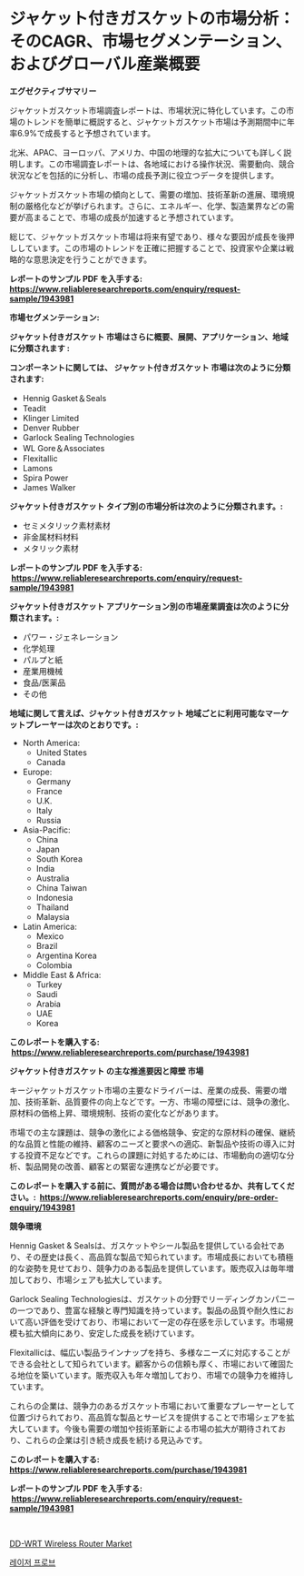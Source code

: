 <p><h1>ジャケット付きガスケットの市場分析：そのCAGR、市場セグメンテーション、およびグローバル産業概要</h1></p><p><strong>エグゼクティブサマリー</strong></p>
<p><p>ジャケットガスケット市場調査レポートは、市場状況に特化しています。この市場のトレンドを簡単に概説すると、ジャケットガスケット市場は予測期間中に年率6.9%で成長すると予想されています。</p><p>北米、APAC、ヨーロッパ、アメリカ、中国の地理的な拡大についても詳しく説明します。この市場調査レポートは、各地域における操作状況、需要動向、競合状況などを包括的に分析し、市場の成長予測に役立つデータを提供します。</p><p>ジャケットガスケット市場の傾向として、需要の増加、技術革新の進展、環境規制の厳格化などが挙げられます。さらに、エネルギー、化学、製造業界などの需要が高まることで、市場の成長が加速すると予想されています。</p><p>総じて、ジャケットガスケット市場は将来有望であり、様々な要因が成長を後押ししています。この市場のトレンドを正確に把握することで、投資家や企業は戦略的な意思決定を行うことができます。</p></p>
<p><strong>レポートのサンプル PDF を入手する: <a href="https://www.reliableresearchreports.com/enquiry/request-sample/1943981">https://www.reliableresearchreports.com/enquiry/request-sample/1943981</a></strong></p>
<p><strong>市場セグメンテーション:</strong></p>
<p><strong> ジャケット付きガスケット 市場はさらに概要、展開、アプリケーション、地域に分類されます :</strong></p>
<p><strong>コンポーネントに関しては、 ジャケット付きガスケット 市場は次のように分類されます: &nbsp;</strong></p>
<p><ul><li>Hennig Gasket＆Seals</li><li>Teadit</li><li>Klinger Limited</li><li>Denver Rubber</li><li>Garlock Sealing Technologies</li><li>WL Gore＆Associates</li><li>Flexitallic</li><li>Lamons</li><li>Spira Power</li><li>James Walker</li></ul></p>
<p><strong> ジャケット付きガスケット タイプ別の市場分析は次のように分類されます。:</strong></p>
<p><ul><li>セミメタリック素材素材</li><li>非金属材料材料</li><li>メタリック素材</li></ul></p>
<p><strong>レポートのサンプル PDF を入手する: &nbsp;<a href="https://www.reliableresearchreports.com/enquiry/request-sample/1943981">https://www.reliableresearchreports.com/enquiry/request-sample/1943981</a></strong></p>
<p><strong> ジャケット付きガスケット アプリケーション別の市場産業調査は次のように分類されます。:</strong></p>
<p><ul><li>パワー・ジェネレーション</li><li>化学処理</li><li>パルプと紙</li><li>産業用機械</li><li>食品/医薬品</li><li>その他</li></ul></p>
<p><strong>地域に関して言えば、ジャケット付きガスケット 地域ごとに利用可能なマーケットプレーヤーは次のとおりです。:</strong></p>
<p><ul>
    <li>
        North America:
        <ul>
            <li>United States</li>
            <li>Canada</li>
        </ul>
    </li>
    <li>
        Europe:
        <ul>
            <li>Germany</li>
            <li>France</li>
            <li>U.K.</li>
            <li>Italy</li>
            <li>Russia</li>
        </ul>
    </li>
    <li>
        Asia-Pacific:
        <ul>
            <li>China</li>
            <li>Japan</li>
            <li>South Korea</li>
            <li>India</li>
            <li>Australia</li>
            <li>China Taiwan</li>
            <li>Indonesia</li>
            <li>Thailand</li>
            <li>Malaysia</li>
        </ul>
    </li>
    <li>
        Latin America:
        <ul>
            <li>Mexico</li>
            <li>Brazil</li>
            <li>Argentina Korea</li>
            <li>Colombia</li>
        </ul>
    </li>
    <li>
        Middle East & Africa:
        <ul>
            <li>Turkey</li>
            <li>Saudi</li>
            <li>Arabia</li>
            <li>UAE</li>
            <li>Korea</li>
        </ul>
    </li>
    </ul></p>
<p><strong>このレポートを購入する: &nbsp;<a href="https://www.reliableresearchreports.com/purchase/1943981">https://www.reliableresearchreports.com/purchase/1943981</a></strong></p>
<p><strong>ジャケット付きガスケット の主な推進要因と障壁 市場</strong></p>
<p><p>キージャケットガスケット市場の主要なドライバーは、産業の成長、需要の増加、技術革新、品質要件の向上などです。一方、市場の障壁には、競争の激化、原材料の価格上昇、環境規制、技術の変化などがあります。</p><p>市場での主な課題は、競争の激化による価格競争、安定的な原材料の確保、継続的な品質と性能の維持、顧客のニーズと要求への適応、新製品や技術の導入に対する投資不足などです。これらの課題に対処するためには、市場動向の適切な分析、製品開発の改善、顧客との緊密な連携などが必要です。</p></p>
<p><strong>このレポートを購入する前に、質問がある場合は問い合わせるか、共有してください。:&nbsp; <a href="https://www.reliableresearchreports.com/enquiry/pre-order-enquiry/1943981">https://www.reliableresearchreports.com/enquiry/pre-order-enquiry/1943981</a></strong></p>
<p><strong>競争環境</strong></p>
<p><p>Hennig Gasket & Sealsは、ガスケットやシール製品を提供している会社であり、その歴史は長く、高品質な製品で知られています。市場成長においても積極的な姿勢を見せており、競争力のある製品を提供しています。販売収入は毎年増加しており、市場シェアも拡大しています。</p><p>Garlock Sealing Technologiesは、ガスケットの分野でリーディングカンパニーの一つであり、豊富な経験と専門知識を持っています。製品の品質や耐久性において高い評価を受けており、市場において一定の存在感を示しています。市場規模も拡大傾向にあり、安定した成長を続けています。</p><p>Flexitallicは、幅広い製品ラインナップを持ち、多様なニーズに対応することができる会社として知られています。顧客からの信頼も厚く、市場において確固たる地位を築いています。販売収入も年々増加しており、市場での競争力を維持しています。</p><p>これらの企業は、競争力のあるガスケット市場において重要なプレーヤーとして位置づけられており、高品質な製品とサービスを提供することで市場シェアを拡大しています。今後も需要の増加や技術革新による市場の拡大が期待されており、これらの企業は引き続き成長を続ける見込みです。</p></p>
<p><strong>このレポートを購入する: &nbsp; <a href="https://www.reliableresearchreports.com/purchase/1943981">https://www.reliableresearchreports.com/purchase/1943981</a></strong></p>
<p><strong>レポートのサンプル PDF を入手する: &nbsp;<a href="https://www.reliableresearchreports.com/enquiry/request-sample/1943981">https://www.reliableresearchreports.com/enquiry/request-sample/1943981</a></strong><strong></strong></p>
<p>&nbsp;</p>
<p><p><a href="https://github.com/YashRP12/Market-Research-Report-List-3/blob/main/dd-wrt-wireless-router-market.md">DD-WRT Wireless Router Market</a></p><p><a href="https://github.com/qpfbabw35734906/Market-Research-Report-List-1/blob/main/40263367447.md">레이저 프로브</a></p></p>